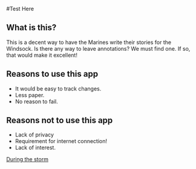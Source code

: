 #Test Here
## What is this?
This is a decent way to have the Marines write their stories for the Windsock.
Is there any way to leave annotations? We must find one. If so, that would make it excellent!
## Reasons to use this app
- It would be easy to track changes.
- Less paper.
- No reason to fail.
## Reasons not to use this app
- Lack of privacy
- Requirement for internet connection!
- Lack of interest.

[During the storm](//during.jpg)